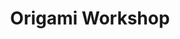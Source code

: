 ---
title: Origami Workshop
start: 2021-08-29 16:00
end: 2021-08-29 17:30
venue: Google Meet
button_text: Coming Soon
button_url: 
image: /img/uploads/origami.png
brief: Join us to learn and up your skills on the Origami ART.
---